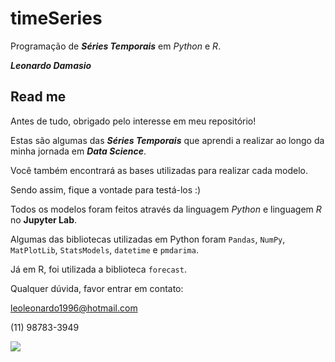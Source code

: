# timeSeries
Programação de **_Séries Temporais_** em *Python* e *R*.

**_Leonardo Damasio_**

## Read me

Antes de tudo, obrigado pelo interesse em meu repositório!

Estas são algumas das **_Séries Temporais_** que aprendi a realizar ao longo da minha jornada em **_Data Science_**. 

Você também encontrará as bases utilizadas para realizar cada modelo. 

Sendo assim, fique a vontade para testá-los :)

Todos os modelos foram feitos através da linguagem *Python* e linguagem *R* no **Jupyter Lab**.

Algumas das bibliotecas utilizadas em Python foram `Pandas`, `NumPy`, `MatPlotLib`, `StatsModels`, `datetime` e `pmdarima`.

Já em R, foi utilizada a biblioteca `forecast`. 

Qualquer dúvida, favor entrar em contato:

leoleonardo1996@hotmail.com

(11) 98783-3949

![](https://blog.nelogica.com.br/wp-content/uploads/2018/11/O-que-%C3%A9-e-como-operar-na-Bolsa-de-Valores.png)

